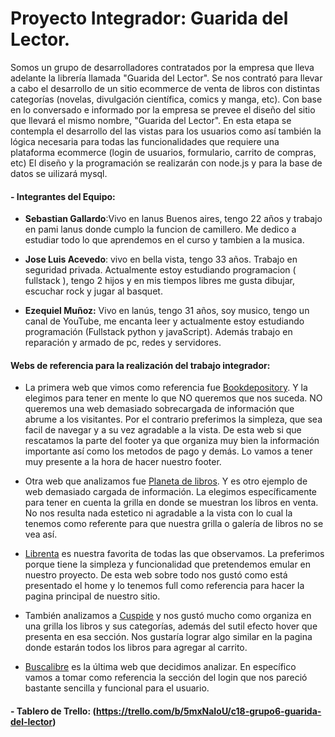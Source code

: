 # Proyecto Integrador: Guarida del Lector.

Somos un grupo de desarrolladores contratados por la empresa que lleva adelante la librería llamada "Guarida del Lector". Se nos contrató para llevar a cabo el desarrollo de un sitio ecommerce de venta de libros con distintas categorías (novelas, divulgación científica, comics y manga, etc). 
Con base en lo conversado e informado por la empresa se prevee el diseño del sitio que llevará el mismo nombre, "Guarida del Lector". En esta etapa se contempla el desarrollo del las vistas para los usuarios como así también la lógica necesaria para todas las funcionalidades que requiere una plataforma ecommerce (login de usuarios, formulario, carrito de compras, etc)
El diseño y la programación se realizarán con node.js y para la base de datos se uilizará mysql. 


#### - Integrantes del Equipo:

- **Sebastian Gallardo**:Vivo en lanus Buenos aires, tengo 22 años y trabajo en pami lanus donde cumplo la funcion de camillero. Me dedico a estudiar todo lo que aprendemos en el curso y tambien a la musica.

- **Jose Luis Acevedo**: vivo en bella vista, tengo 33 años. Trabajo en seguridad privada. 
Actualmente estoy estudiando programacion ( fullstack ), tengo 2 hijos y en mis tiempos libres me gusta dibujar, escuchar rock y jugar al basquet.

- **Ezequiel Muñoz:** Vivo en lanús, tengo 31 años, soy musico, tengo un canal de YouTube, me encanta leer y actualmente estoy estudiando programación (Fullstack python y javaScript). Además trabajo en reparación y armado de pc, redes y servidores.

#### Webs de referencia para la realización del trabajo integrador:

- La primera web que vimos como referencia fue [Bookdepository](https://www.bookdepository.com/es/). Y la elegimos para tener en mente lo que NO queremos que nos suceda. NO queremos una web demasiado sobrecargada de información que abrume a los visitantes. Por el contrario preferimos la simpleza, que sea facil de navegar y a su vez agradable a la vista. De esta web si que rescatamos la parte del footer ya que organiza muy bien la información importante así como los metodos de pago y demás. Lo vamos a tener muy presente a la hora de hacer nuestro footer. 

- Otra web que analizamos fue [Planeta de libros](https://www.planetadelibros.com.ar/). Y es otro ejemplo de web demasiado cargada de información. La elegimos específicamente para tener en cuenta la grilla en donde se muestran los libros en venta. No nos resulta nada estetico ni agradable a la vista con lo cual  la tenemos como referente para que nuestra grilla o galería de libros no se vea así.  

- [Librenta](https://www.librenta.com/) es nuestra favorita de todas las que observamos. La preferimos porque tiene la simpleza y funcionalidad que pretendemos emular en nuestro proyecto. De esta web sobre todo nos gustó como está presentado el home y lo tenemos full como referencia para hacer la pagina principal de nuestro sitio. 

- También analizamos a [Cuspide](https://www.cuspide.com/) y nos gustó mucho como organiza en una grilla los libros y sus categorías, además del sutil efecto hover que presenta en esa sección. Nos gustaría lograr algo similar  en la pagina donde estarán todos los libros para agregar al carrito. 

- [Buscalibre](https://www.buscalibre.com.ar) es la última web que decidimos analizar. En específico vamos a tomar como referencia la sección del login que nos pareció bastante sencilla y funcional para el usuario. 

#### - Tablero de Trello: (https://trello.com/b/5mxNaIoU/c18-grupo6-guarida-del-lector)
